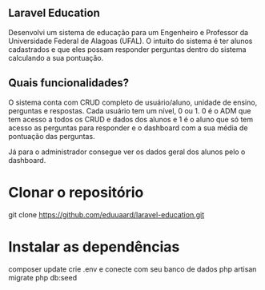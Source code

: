 ## Laravel Education

Desenvolvi um sistema de educação para um Engenheiro e Professor da Universidade Federal de Alagoas (UFAL). O intuito do sistema é ter alunos cadastrados e que eles possam responder perguntas dentro do sistema calculando a sua pontuação.

## Quais funcionalidades?

O sistema conta com CRUD completo de usuário/aluno, unidade de ensino, perguntas e respostas.
Cada usuário tem um nível, 0 ou 1. 0 é o ADM que tem acesso a todos os CRUD e dados dos alunos e 1 é o aluno que só tem acesso as perguntas para responder e o dashboard com a sua média de pontuação das perguntas.

Já para o administrador consegue ver os dados geral dos alunos pelo o dashboard.

# Clonar o repositório
git clone https://github.com/eduuaard/laravel-education.git

# Instalar as dependências
composer update
crie .env e conecte com seu banco de dados
php artisan migrate
php db:seed




